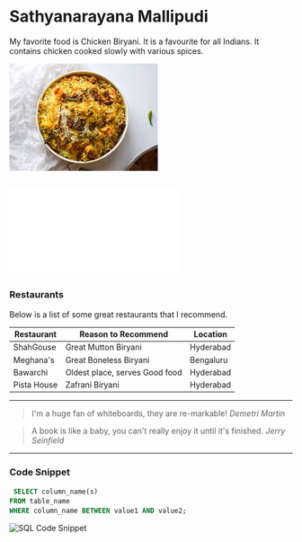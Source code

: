 # Sathyanarayana Mallipudi

My favorite food is Chicken Biryani. It is a favourite for all Indians.
It contains chicken cooked slowly with various spices.

![Favourite Dish](Biryani.jpg)

![Link to my Favourite Dish](MyDish.md)
---
### Restaurants
Below is a list of some great restaurants that I recommend.

| Restaurant  | Reason to Recommend    | Location  |
|-------------|----------------------- |-----------|
| ShahGouse   | Great Mutton Biryani   | Hyderabad |
| Meghana's   | Great Boneless Biryani | Bengaluru |
| Bawarchi    | Oldest place, serves Good food | Hyderabad |
| Pista House | Zafrani Biryani | Hyderabad |

---

> I'm a huge fan of whiteboards, they are re-markable!
*Demetri Martin*

> A book is like a baby, you can't really enjoy it until it's finished.
*Jerry Seinfield*

---
### Code Snippet

```Sql
 SELECT column_name(s)
FROM table_name
WHERE column_name BETWEEN value1 AND value2;
```

![SQL Code Snippet](https://code.pieces.app/collections/sql)